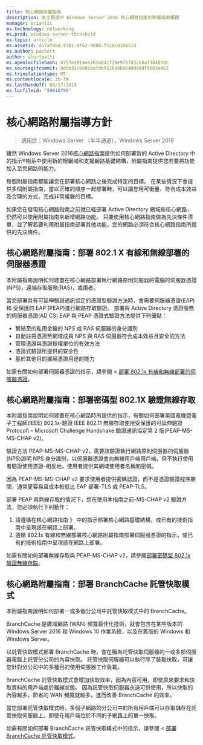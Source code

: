 ```yaml
---
title: 核心網路附屬指南
description: 本主題提供 Windows Server 2016 核心網路指南的附屬指南概觀
manager: brianlic
ms.technology: networking
ms.prod: windows-server-threshold
ms.topic: article
ms.assetid: d57af0bd-9301-4f62-9888-f528cd10451d
ms.author: pashort
author: shortpatti
ms.openlocfilehash: b757e1914ee263a041f39e9767d3cb8af38403dc
ms.sourcegitcommit: 0d0b32c8986ba7db9536e0b8648d4ddf9b03e452
ms.translationtype: MT
ms.contentlocale: zh-TW
ms.lasthandoff: 04/17/2019
ms.locfileid: "59816799"
---
```

# <a name="core-network-companion-guidance"></a>核心網路附屬指導方針

>適用於：Windows Server （半年通道），Windows Server 2016

雖然 Windows Server 2016[核心網路指南](https://technet.microsoft.com/windows-server-docs/networking/core-network-guide/core-network-guide)提供如何部署新的 Active Directory 中的指示&reg;樹系中使用新的根網域和支援網路基礎結構，附屬指南提供您若要將功能加入至您網路的能力。

每個附屬指南都能讓您在部署核心網路之後完成特定的目標。 在某些情況下會提供多個附屬指南，當以正確的順序一起部署時，可以讓您用可衡量、符合成本效益及合理的方式，完成非常複雜的目標。

如果您在發現核心網路指南之前就已經部署 Active Directory 網域和核心網路，仍然可以使用附屬指南來新增網路功能。 只要使用核心網路指南做為先決條件清單，並了解若要利用附屬指南部署其他功能，您的網路必須符合核心網路指南所提供的先決條件。

## <a name="core-network-companion-guide-deploy-server-certificates-for-8021x-wired-and-wireless-deployments"></a>核心網路附屬指南：部署 802.1 X 有線和無線部署的伺服器憑證 

本附屬指南說明如何建置在核心網路部署執行網路原則伺服器的電腦的伺服器憑證\(NPS\)，遠端存取服務\(RAS\)，或兩者。

當您部署具有可延伸驗證通訊協定的憑證型驗證方法時，會需要伺服器憑證\(EAP\)和 受保護的 EAP \(PEAP\)進行網路存取驗證。 部署與 Active Directory 憑證服務的伺服器憑證\(AD CS\) EAP 與 PEAP 憑證式驗證方法提供下列優點：

- 繫結至的私用金鑰的 NPS 或 RAS 伺服器的身分識別
- 自動註冊憑證至網域成員 NPS 與 RAS 伺服器符合成本效益且安全的方法
- 管理憑證與憑證授權單位的有效方法
- 憑證式驗證所提供的安全性
- 基於其他目的擴展憑證用途的能力
  
如需有關如何部署伺服器憑證的指示，請參閱 <<c0> [ 部署 802.1x 有線和無線部署的伺服器憑證](server-certs/Deploy-Server-Certificates-for-802.1X-Wired-and-Wireless-Deployments.md)。  
## <a name="core-network-companion-guide-deploy-password-based-8021x-authenticated-wireless-access"></a>核心網路附屬指南：部署密碼型 802.1X 驗證無線存取

本附屬指南說明如何建置在核心網路時所提供的指示，有關如何部署美國電機暨電子工程師\(IEEE\) 802.1x\-驗證 IEEE 802.11 無線存取使用受保護的可延伸驗證 Protocol\ – Microsoft Challenge Handshake 驗證通訊協定第 2 版\(PEAP\-MS\-MS-CHAP v2\)。

驗證方法 PEAP\-MS\-MS-CHAP v2，需要該驗證執行網路原則伺服器的伺服器\(NPS\)證明 NPS 身分識別，以伺服器憑證會向無線用戶端用戶端，但不執行使用者驗證使用憑證-相反地，使用者提供其網域使用者名稱和密碼。

因為 PEAP\-MS\-MS-CHAP v2 要求使用者提供密碼認證，而不是憑證驗證程序期間，通常更容易且成本較低比 EAP 部署\-TLS 或 PEAP\-TLS。

部署 PEAP 與無線存取的情況下，您在使用本指南之前\-MS\-CHAP v2 驗證方法，您必須執行下列動作：

1. 請遵循在核心網路指南 》 中的指示部署核心網路基礎結構，或已有的技術指南中呈現該在網路上部署。
2. 遵循 802.1x 有線和無線部署核心網路附屬指南部署伺服器憑證的指示，或已有的技術指南中呈現該在網路上部署。

如需有關如何部署無線存取與 PEAP\-MS\-CHAP v2，請參閱[部署密碼型 802.1x 驗證無線存取](wireless/a-deploy-8021X-wireless-access.md)。

## <a name="core-network-companion-guide-deploy-branchcache-hosted-cache-mode"></a>核心網路附屬指南：部署 BranchCache 託管快取模式

本附屬指南說明如何部署一或多個分公司中託管快取模式中的 BranchCache。

BranchCache 是廣域網路 (WAN) 頻寬最佳化技術，就會包含在某些版本的 Windows Server 2016 和 Windows 10 作業系統，以及在舊版的 Windows 和 Windows Server。

以託管快取模式部署 BranchCache 時，會在稱為託管快取伺服器的一或多部伺服器電腦上託管分公司的內容快取。 託管快取伺服器可以執行除了裝載快取，可讓您針對分公司中的多種目的使用伺服器工作負載。

BranchCache 託管快取模式會增加快取效率，因為內容可用，即使原來要求和快取資料的用戶端處於離線狀態。 因為託管快取伺服器永遠可供使用，所以快取的內容越多，節省的 WAN 頻寬就越多，進而改善 BranchCache 的效率。

當您部署託管快取模式時，多個子網路的分公司中的所有用戶端可以存取儲存在託管快取伺服器上，即使在用戶端位於不同的子網路上的單一快取。

如需有關如何部署 BranchCache 託管快取模式中的指示，請參閱 <<c0> [ 部署 BranchCache 託管快取模式](bc-hcm/1-Deploy-Bc-Hcm.md)。
